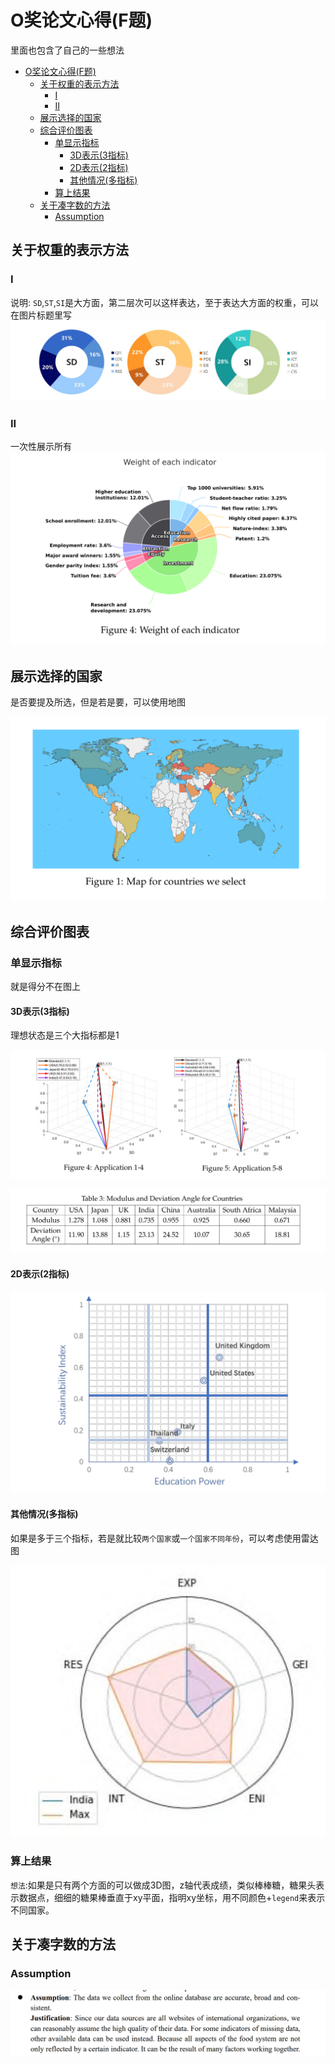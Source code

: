 # O奖论文心得(F题)

里面也包含了自己的一些想法

- [O奖论文心得(F题)](#o奖论文心得f题)
  - [关于权重的表示方法](#关于权重的表示方法)
    - [I](#i)
    - [II](#ii)
  - [展示选择的国家](#展示选择的国家)
  - [综合评价图表](#综合评价图表)
    - [单显示指标](#单显示指标)
      - [3D表示(3指标)](#3d表示3指标)
      - [2D表示(2指标)](#2d表示2指标)
      - [其他情况(多指标)](#其他情况多指标)
    - [算上结果](#算上结果)
  - [关于凑字数的方法](#关于凑字数的方法)
    - [Assumption](#assumption)

## 关于权重的表示方法

### I
说明: `SD`,`ST`,`SI`是大方面，第二层次可以这样表达，至于表达大方面的权重，可以在图片标题里写
![](./images/inspiration-0.png)

### II
一次性展示所有
![](images/inspiration-6.png)

## 展示选择的国家

是否要提及所选，但是若是要，可以使用地图

![](images/inspiration-5.png)


## 综合评价图表

### 单显示指标

就是得分不在图上

#### 3D表示(3指标)
理想状态是三个大指标都是1

![](./images/inspiration-1.png)

![](./images/inspiration-2.png)

#### 2D表示(2指标)

![](./images/inspiration-4.png)


#### 其他情况(多指标)

如果是多于三个指标，若是就比较`两个国家`或`一个国家不同年份`，可以考虑使用雷达图

![](./images/inspiration-7.png)

### 算上结果

`想法`:如果是只有两个方面的可以做成3D图，z轴代表成绩，类似棒棒糖，糖果头表示数据点，细细的糖果棒垂直于xy平面，指明xy坐标，用不同颜色+`legend`来表示不同国家。

## 关于凑字数的方法

### Assumption

![](./images/inspiration-8.png)



